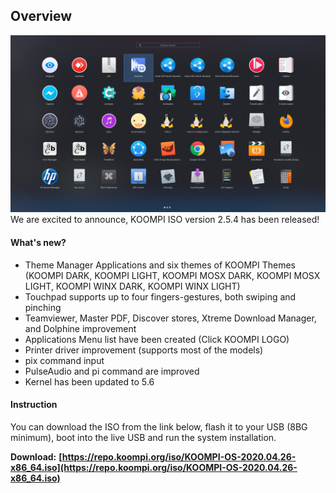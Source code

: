 ## Overview
![Image](/public/Images/KOOMPI_menulist.png)
We are excited to announce, KOOMPI ISO version 2.5.4 has been released!
#### What's new?
- Theme Manager Applications and six themes of KOOMPI Themes (KOOMPI DARK, KOOMPI LIGHT, KOOMPI MOSX DARK, KOOMPI MOSX LIGHT, KOOMPI WINX DARK, KOOMPI WINX LIGHT)
- Touchpad supports up to four fingers-gestures, both swiping and pinching
- Teamviewer, Master PDF, Discover stores, Xtreme Download Manager, and Dolphine improvement
- Applications Menu list have been created (Click KOOMPI LOGO)
- Printer driver improvement (supports most of the  models)
- pix command input
- PulseAudio and pi command are improved 
- Kernel has been updated to 5.6

#### Instruction
You can download the ISO from the link below, flash it to your USB (8BG minimum), boot into the live USB and run the system installation.

**Download:** **[https://repo.koompi.org/iso/KOOMPI-OS-2020.04.26-x86_64.iso](https://repo.koompi.org/iso/KOOMPI-OS-2020.04.26-x86_64.iso)**